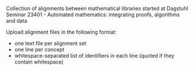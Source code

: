 Collection of alignments between mathematical libraries started at Dagstuhl Seminar 23401 - Automated mathematics: integrating proofs, algorithms and data

Upload alignment files in the following format:

* one text file per alignment set
* one line per concept
* whitespace-separated list of identifiers in each line (quoted if they contain whitespace)
